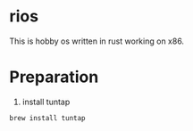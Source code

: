 # rios
This is hobby os written in rust working on x86.

# Preparation
1. install tuntap
```sh
brew install tuntap
```
